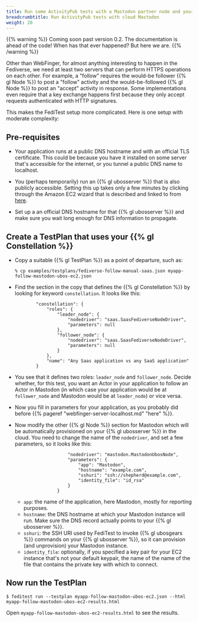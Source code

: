 ```yaml
---
title: Run some ActivityPub tests with a Mastodon partner node and your application in the cloud
breadcrumbtitle: Run ActivityPub tests with cloud Mastodon
weight: 20
---
```


{{% warning %}}
Coming soon past version 0.2. The documentation is ahead of the code! When has that ever happened?
But here we are.
{{% /warning %}}

Other than WebFinger, for almost anything interesting to happen in the Fediverse, we need
at least two servers that can perform HTTPS operations on each other. For example, a "follow"
requires the would-be follower {{% gl Node %}} to post a "follow" activity and the
would-be-followed {{% gl Node %}} to post an "accept" activity in response. Some
implementations even require that a key exchange happens first because they only
accept requests authenticated with HTTP signatures.

This makes the FediTest setup more complicated. Here is one setup with moderate complexity:

## Pre-requisites

* Your application runs at a public DNS hostname and with an official TLS certificate.
  This could be because you have it installed on some server that's accessible for the
  internet, or you tunnel a public DNS name to localhost.

* You (perhaps temporarily) run an {{% gl ubosserver %}} that is also publicly accessible.
  Setting this up takes only a few minutes by clicking through the Amazon EC2 wizard that is
  described and linked to from [here](https://ubos.net/docs/operation/installation/x86_ec2/).

* Set up a an official DNS hostname for that {{% gl ubosserver %}} and make sure you wait
  long enough for DNS information to propagate.

## Create a TestPlan that uses your {{% gl Constellation %}}

* Copy a suitable {{% gl TestPlan %}} as a point of departure, such as:

  ```
  % cp examples/testplans/fediverse-follow-manual-saas.json myapp-follow-mastodon-ubos-ec2.json
  ```

* Find the section in the copy that defines the {{% gl Constellation %}} by looking for
  keyword `constellation`. It looks like this:

  ```
          "constellation": {
              "roles": {
                  "leader_node": {
                      "nodedriver": "saas.SaasFediverseNodeDriver",
                      "parameters": null
                  },
                  "follower_node": {
                      "nodedriver": "saas.SaasFediverseNodeDriver",
                      "parameters": null
                  }
              },
              "name": "Any Saas application vs any SaaS application"
          }
  ```

* You see that it defines two roles: `leader_node` and `follower_node`. Decide whether,
  for this test, you want an Actor in your application to follow an Actor in Mastodon
  (in which case your application would be at `follower_node` and Mastodon would be
  at `leader_node`) or vice versa.

* Now you fill in parameters for your application, as you probably did before
  {{% pageref "webfinger-server-localhost.md" "here" %}}.

* Now modify the other {{% gl Node %}} section for Mastodon which will be automatically
  provisioned on your {{% gl ubosserver %}} in the cloud. You need to change the name of
  the `nodedriver`, and set a few parameters, so it looks like this:

  ```             "follower_node": {
                      "nodedriver": "mastodon.MastodonUbosNode",
                      "parameters": {
                          "app": "Mastodon",
                          "hostname": "example.com",
                          "sshuri": "ssh://shepherd@example.com",
                          "identity_file": "id_rsa"
                      }
                  }
  ```

  * `app`: the name of the application, here Mastodon, mostly for reporting purposes.
  * `hostname`: the DNS hostname at which your Mastodon instance will run. Make sure the
    DNS record actually points to your {{% gl ubosserver %}}.
  * `sshuri`: the SSH URI used by FediTest to invoke {{% gl ubosgears %}} commands on
    your {{% gl ubosserver %}}, so it can provision (and unprovision) your Mastodon
    instance.
  * `identity_file`: optionally, if you specified a key pair for your EC2 instance that's
    not your default keypair, the name of the name of the file that contains the
    private key with which to connect.

## Now run the TestPlan

```
$ feditest run --testplan myapp-follow-mastodon-ubos-ec2.json --html myapp-follow-mastodon-ubos-ec2-results.html
```

Open `myapp-follow-mastodon-ubos-ec2-results.html` to see the results.
